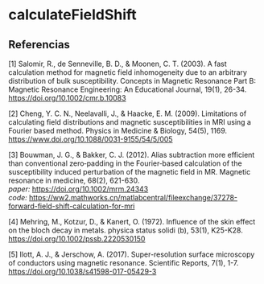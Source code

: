 # calculateFieldShift


## Referencias
[1] Salomir, R., de Senneville, B. D., & Moonen, C. T. (2003). A fast calculation method for magnetic field inhomogeneity due to an arbitrary distribution of bulk susceptibility. Concepts in Magnetic Resonance Part B: Magnetic Resonance Engineering: An Educational Journal, 19(1), 26-34.
https://doi.org/10.1002/cmr.b.10083


[2] Cheng, Y. C. N., Neelavalli, J., & Haacke, E. M. (2009). Limitations of calculating field distributions and magnetic susceptibilities in MRI using a Fourier based method. Physics in Medicine & Biology, 54(5), 1169.
https://www.doi.org/10.1088/0031-9155/54/5/005


[3] Bouwman, J. G., & Bakker, C. J. (2012). Alias subtraction more efficient than conventional zero‐padding in the Fourier‐based calculation of the susceptibility induced perturbation of the magnetic field in MR. Magnetic resonance in medicine, 68(2), 621-630.\
_paper:_  https://doi.org/10.1002/mrm.24343 \
_code:_ https://ww2.mathworks.cn/matlabcentral/fileexchange/37278-forward-field-shift-calculation-for-mri


[4] Mehring, M., Kotzur, D., & Kanert, O. (1972). Influence of the skin effect on the bloch decay in metals. physica status solidi (b), 53(1), K25-K28.
https://doi.org/10.1002/pssb.2220530150


[5] Ilott, A. J., & Jerschow, A. (2017). Super-resolution surface microscopy of conductors using magnetic resonance. Scientific Reports, 7(1), 1-7.
https://doi.org/10.1038/s41598-017-05429-3

